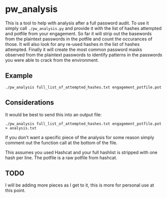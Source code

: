 # pw_analysis
This is a tool to help with analysis after a full password audit. To use it simply call ```./pw_analysis.py``` and provide it with the list of hashes attempted and potfile from your engagement.
So far it will strip out the basewords from the plaintext passwords in the potfile and count the occurances of those. It will also look for any re-used hashes in the list of hashes attempted. Finally it will create the most common password masks observed from the plaintext passwords to identify patterns in the passwords you were able to crack from the environment.

## Example
```./pw_analysis full_list_of_attempted_hashes.txt engagement_potfile.pot```

## Considerations
It would be best to send this into an output file:

```./pw_analysis full_list_of_attempted_hashes.txt engagement_potfile.pot > analysis.txt```

If you don't want a specific piece of the analysis for some reason simply comment out the function call at the bottom of the file.

This assumes you used Hashcat and your full hashlist is stripped with one hash per line. The potfile is a raw potfile from hashcat.

## TODO
I will be adding more pieces as I get to it, this is more for personal use at this point.
